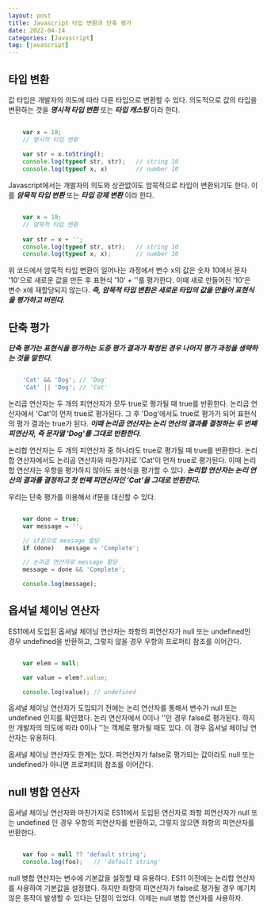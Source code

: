 ```yaml
---
layout: post
title: Javascript 타입 변환과 단축 평가
date: 2022-04-14
categories: [Javascript]
tag: [javascript]
---
```


## 타입 변환

값 타입은 개발자의 의도에 따라 다른 타입으로 변환할 수 있다. 의도적으로 값의 타입을 변환하는 것을 ***명시적 타입 변환*** 또는 ***타입 캐스팅*** 이라 한다.

```javascript
    
    var x = 10;
    // 명시적 타입 변환
    
    var str = x.toString();
    console.log(typeof str, str);   // string 10
    console.log(typeof x, x)        // number 10

```

Javascript에서는 개발자의 의도와 상관없이도 암묵적으로 타입이 변환되기도 한다. 이를 ***암묵적 타입 변환*** 또는 ***타입 강제 변환*** 이라 한다.

```javascript

    var x = 10;
    // 암묵적 타입 변환
    
    var str = x + '';
    console.log(typeof str, str);   // string 10
    console.log(typeof x, x);       // number 10

```

위 코드에서 암묵적 타입 변환이 일어나는 과정에서 변수 x의 값은 숫자 10에서 문자 '10'으로 새로운 값을 만든 후 표현식 '10' + ''를 평가한다. 이때 새로 만들어진 '10'은 변수 x에 재할당되지 않는다.
***즉, 암묵적 타입 변환은 새로운 타입의 값을 만들어 표현식을 평가하고 버린다.***

## 단축 평가

***단축 평가는 표현식을 평가하는 도중 평가 결과가 확정된 경우 나머지 평가 과정을 생략하는 것을 말한다.***

```javascript

    'Cat' && 'Dog'; // 'Dog'
    'Cat' || 'Dog'; // 'Cat'

```

논리곱 연산자는 두 개의 피연산자가 모두 true로 평가될 때 true를 반환한다. 논리곱 연산자에서 'Cat'이 먼저 true로 평가된다. 그 후 'Dog'에서도 true로 평가가 되어 표현식의 평가 결과는 true가 된다. ***이때 논리곱 연산자는 논리 연산의 결과를 결정하는 두 번째 피연산자, 즉 문자열 'Dog'를 그대로 반환한다.***

논리합 연산자는 두 개의 피연산자 중 하나라도 true로 평가될 때 true를 반환한다. 논리합 연산자에서도 논리곱 연산자와 마찬가지로 'Cat'이 먼저 true로 평가된다. 이때 논리합 연산자는 우항을 평가하지 않아도 표현식을 평가할 수 있다. ***논리합 연산자는 논리 연산의 결과를 결정하고 첫 번째 피연산자인 'Cat'을 그대로 반환한다.***

우리는 단축 평가를 이용해서 if문을 대신할 수 있다.

```javascript

    var done = true;
    var message = '';

    // if문으로 message 할당
    if (done)   message = 'Complete';

    // 논리곱 연산자로 message 할당
    message = done && 'Complete';

    console.log(message);

```

## 옵셔널 체이닝 연산자

ES11에서 도입된 옵셔널 체이닝 연산자는 좌항의 피연산자가 null 또는 undefined인 경우 undefined을 반환하고, 그렇지 않을 경우 우항의 프로퍼티 참조를 이어간다.

```javascript

    var elem = null;

    var value = elem?.value;

    console.log(value); // undefined

```

옵셔널 체이닝 연산자가 도입되기 전에는 논리 연산자를 통해서 변수가 null 또는 undefined 인지를 확인했다. 논리 연산자에서 0이나 ''인 경우 false로 평가된다. 하지만 개발자의 의도에 따라 0이나 ''는 객체로 평가될 때도 있다. 이 경우 옵셔널 체이닝 연산자는 유용하다.

옵셔널 체이닝 연산자도 한계는 있다. 피연산자가 false로 평가되는 값이라도 null 또는 undefined가 아니면 프로퍼티의 참조를 이어간다.

## null 병합 연산자

옵셔널 체이닝 연산자와 마찬가지로 ES11에서 도입된 연산자로 좌항 피연산자가 null 또는 undefined 인 경우 우항의 피연산자를 반환하고, 그렇지 않으면 좌항의 피연산자를 반환한다.

```javascript

    var foo = null ?? 'default string';
    console.log(foo);   // 'default string'

```

null 병합 연산자는 변수에 기본값을 설정할 때 유용하다. ES11 이전에는 논리합 연산자를 사용하여 기본값을 설정했다. 하지만 좌항의 피연산자가 false로 평가될 경우 예기치 않은 동작이 발생할 수 있다는 단점이 있었다. 이제는 null 병합 연산자를 사용하자.